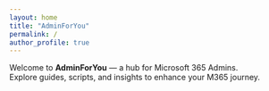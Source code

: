 ```yaml
---
layout: home
title: "AdminForYou"
permalink: /
author_profile: true
---
```


Welcome to **AdminForYou** — a hub for Microsoft 365 Admins.  
Explore guides, scripts, and insights to enhance your M365 journey.
